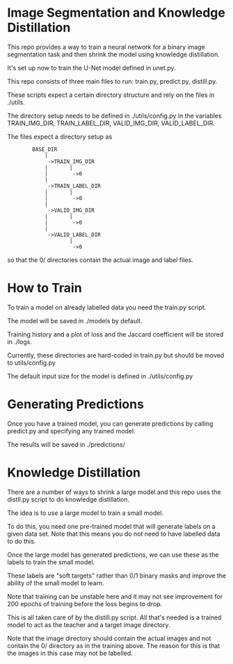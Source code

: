 # Image Segmentation and Knowledge Distillation

This repo provides a way to train a neural network for a binary image segmentation task and then shrink the model using knowledge distillation.

It's set up now to train the U-Net model defined in unet.py. 

This repo consists of three main files to run: train.py, predict.py, distill.py.

These scripts expect a certain directory structure and rely on the files in ./utils.

The directory setup needs to be defined in ./utils/config.py in the variables TRAIN_IMG_DIR, TRAIN_LABEL_DIR, VALID_IMG_DIR, VALID_LABEL_DIR.

The files expect a directory setup as
```
        BASE_DIR
            |
             ->TRAIN_IMG_DIR
            |       |
            |        ->0
            |
             ->TRAIN_LABEL_DIR
            |       |
            |        ->0
            |
             ->VALID_IMG_DIR
            |       |
            |        ->0
            |
             ->VALID_LABEL_DIR
                    |
                     ->0
```
so that the 0/ directories contain the actual image and label files.

# How to Train

To train a model on already labelled data you need the train.py script.

The model will be saved in ./models by default.

Training history and a plot of loss and the Jaccard coefficient will be stored in ./logs.

Currently, these directories are hard-coded in train.py but should be moved to utils/config.py

The default input size for the model is defined in ./utils/config.py

# Generating Predictions

Once you have a trained model, you can generate predictions by calling predict.py and specifying
any trained model.

The results will be saved in ./predictions/

# Knowledge Distillation

There are a number of ways to shrink a large model and this repo uses the distll.py script to do knowledge distillation.

The idea is to use a large model to train a small model.

To do this, you need one pre-trained model that will generate labels on a given data set. Note that this means you do not need to have labelled data to do this.

Once the large model has generated predictions, we can use these as the labels to train the small model.

These labels are "soft targets" rather than 0/1 binary masks and improve the ability of the small model to learn.

Note that training can be unstable here and it may not see improvement for 200 epochs of training before the loss begins to drop.

This is all taken care of by the distill.py script. All that's needed is a trained model to act as the teacher and a target image directory.

Note that the image directory should contain the actual images and not contain the 0/ directory as in the training above. The reason for this is that the images in this case may not be labelled.
